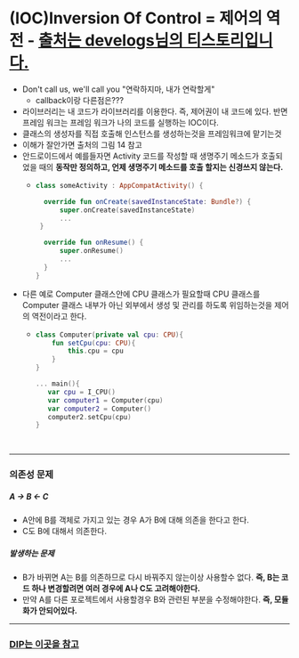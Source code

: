 # (IOC)Inversion Of Control = 제어의 역전 - [출처는 develogs님의 티스토리입니다.](https://develogs.tistory.com/19)
* Don't call us, we'll call you "연락하지마, 내가 연락할게" 
  * callback이랑 다른점은???
* 라이브러리는 내 코드가 라이브러리를 이용한다. 즉, 제어권이 내 코드에 있다. 반면 프레임 워크는 프레임 워크가 나의 코드를 실행하는 IOC이다.
* 클래스의 생성자를 직접 호출해 인스턴스를 생성하는것을 프레임워크에 맡기는것
* 이해가 잘안가면 출처의 그림 14 참고
* 안드로이드에서 예를들자면 Activity 코드를 작성할 때 생명주기 메소드가 호출되었을 때의 **동작만 정의하고, 언제 생명주기 메소드를 호출 할지는 신경쓰지 않는다.**
  * ```kotlin
    class someActivity : AppCompatActivity() {

      override fun onCreate(savedInstanceState: Bundle?) {
          super.onCreate(savedInstanceState)
          ...
     }

      override fun onResume() {
          super.onResume()
          ...
      }
    }
* 다른 예로 Computer 클래스안에 CPU 클래스가 필요할때 CPU 클래스를 Computer 클래스 내부가 아닌 외부에서 생성 및 관리를 하도록 위임하는것을 제어의 역전이라고 한다.
  * ```kotlin
    class Computer(private val cpu: CPU){
        fun setCpu(cpu: CPU){
            this.cpu = cpu
        }
    }
    
    ... main(){
       var cpu = I_CPU()
       var computer1 = Computer(cpu)
       var computer2 = Computer()
       computer2.setCpu(cpu)
    }
      
      
---
### 의존성 문제
##### A -> B <- C
* A안에 B를 객체로 가지고 있는 경우 A가 B에 대해 의존을 한다고 한다.
* C도 B에 대해서 의존한다.
##### 발생하는 문제
* B가 바뀌면 A는 B를 의존하므로 다시 바꿔주지 않는이상 사용할수 없다. **즉, B는 코드 하나 변경할려면 여러 경우에 A나 C도 고려해야한다.**
* 만약 A를 다른 포로젝트에서 사용할경우 B와 관련된 부분을 수정해야한다. **즉, 모듈화가 안되어있다.**
---
### [DIP는 이곳을 참고](https://github.com/sdk0213/Developer-Track/blob/master/안드로이드%20디자인%20패턴/DIP.md)
